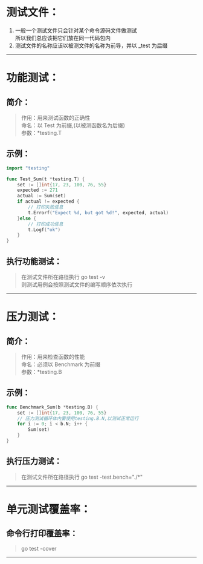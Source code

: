 # 测试文件：
1. 一般一个测试文件只会针对某个命令源码文件做测试  
所以我们总应该把它们放在同一代码包内
2. 测试文件的名称应该以被测文件的名称为前导，并以 _test 为后缀
---

# 功能测试：
## 简介：
> 作用：用来测试函数的正确性  
> 命名：以 Test 为前缀,(以被测函数名为后缀)  
> 参数：*testing.T
## 示例：
```go
import "testing"

func Test_Sum(t *testing.T) {
    set := []int{17, 23, 100, 76, 55}
    expected := 271
    actual := Sum(set)
    if actual != expected {
        // 打印失败信息
        t.Errorf("Expect %d, but got %d!", expected, actual)
    }else {
        // 打印成功信息
        t.Logf("ok")
    }
}
```
## 执行功能测试：
> 在测试文件所在路径执行 go test -v  
> 则测试用例会按照测试文件的编写顺序依次执行
---

# 压力测试：
## 简介：
> 作用：用来检查函数的性能  
> 命名：必须以 Benchmark 为前缀  
> 参数：*testing.B  
## 示例：
```go
func Benchmark_Sum(b *testing.B) {
    set := []int{17, 23, 100, 76, 55}
    // 压力测试循环体内要使用testing.B.N,以测试正常运行
    for i := 0; i < b.N; i++ {
        Sum(set)
    }
}
```
## 执行压力测试：
> 在测试文件所在路径执行 go test -test.bench="./*"
---

# 单元测试覆盖率：
## 命令行打印覆盖率：
> go test -cover
---
